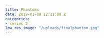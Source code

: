 ```yaml
---
title: Phantoms
date: 2019-01-09 12:11:00 Z
categories:
- series 2
low_res_image: "/uploads/finalphantom.jpg"
---
```


